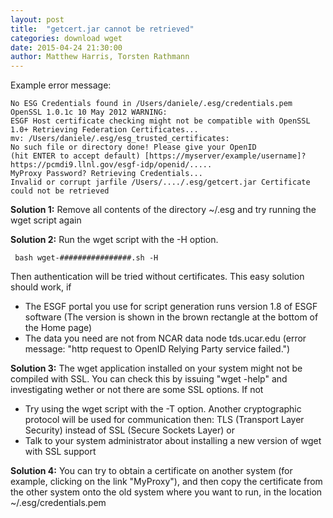 ```yaml
---
layout: post
title:  "getcert.jar cannot be retrieved"
categories: download wget
date: 2015-04-24 21:30:00
author: Matthew Harris, Torsten Rathmann
---
```


Example error message:

    No ESG Credentials found in /Users/daniele/.esg/credentials.pem
    OpenSSL 1.0.1c 10 May 2012 WARNING: 
    ESGF Host certificate checking might not be compatible with OpenSSL 1.0+ Retrieving Federation Certificates...
    mv: /Users/daniele/.esg/esg_trusted_certificates: 
    No such file or directory done! Please give your OpenID 
    (hit ENTER to accept default) [https://myserver/example/username]? https://pcmdi9.llnl.gov/esgf-idp/openid/..... 
    MyProxy Password? Retrieving Credentials...
    Invalid or corrupt jarfile /Users/..../.esg/getcert.jar Certificate could not be retrieved

**Solution 1:** Remove all contents of the directory ~/.esg and try running the wget script again

**Solution 2:** Run the wget script with the -H option.

     bash wget-################.sh -H

Then authentication will be tried without certificates. This easy solution should work, if
* The ESGF portal you use for script generation runs version 1.8 of ESGF software (The version is shown in the brown rectangle at the bottom of the Home page)
* The data you need are not from NCAR data node tds.ucar.edu (error message: "http request to OpenID Relying Party service failed.")

**Solution 3:** The wget application installed on your system might not be compiled with SSL. You can check this by issuing "wget -help" and investigating wether or not there are some SSL options. If not
* Try using the wget script with the -T option. Another cryptographic protocol will be used for communication then: TLS (Transport Layer Security) instead of SSL (Secure Sockets Layer) or
* Talk to your system administrator about installing a new version of wget with SSL support

**Solution 4:** You can try to obtain a certificate on another system (for example, clicking on the link "MyProxy"), and then copy the certificate from the other system onto the old system where you want to run, in the location ~/.esg/credentials.pem

